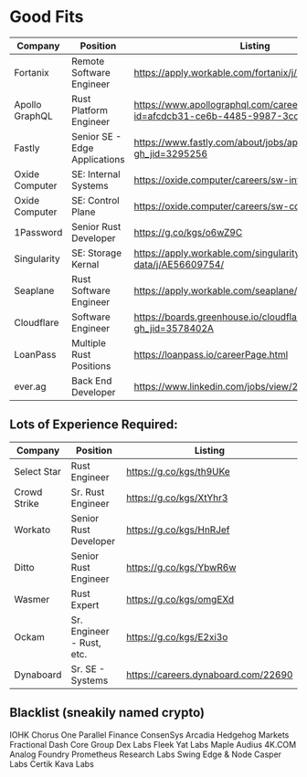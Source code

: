 # Good Fits

|Company                |Position                      |Listing                                                                          |
| --------------------- | ---------------------------- |-------------------------------------------------------------------------------- |
|Fortanix               |Remote Software Engineer      |https://apply.workable.com/fortanix/j/142ACAF269/                                |
|Apollo GraphQL         |Rust Platform Engineer        |https://www.apollographql.com/careers/job?id=afcdcb31-ce6b-4485-9987-3cc8bc361deb|
|Fastly                 |Senior SE - Edge Applications |https://www.fastly.com/about/jobs/apply/?gh_jid=3295256                          |
|Oxide Computer         |SE: Internal Systems          |https://oxide.computer/careers/sw-internal-systems                               |
|Oxide Computer         |SE: Control Plane             |https://oxide.computer/careers/sw-control-plane                                  |
|1Password              |Senior Rust Developer         |https://g.co/kgs/o6wZ9C                                                          |
|Singularity            |SE: Storage Kernal            |https://apply.workable.com/singularity-data/j/AE56609754/                        |
|Seaplane               |Rust Software Engineer        |https://apply.workable.com/seaplane/j/CEFCB5F5B8/                                |
|Cloudflare             |Software Engineer             |https://boards.greenhouse.io/cloudflare/jobs/3578402?gh_jid=3578402A             |
|LoanPass               |Multiple Rust Positions       |https://loanpass.io/careerPage.html                                              |
|ever.ag                |Back End Developer            |https://www.linkedin.com/jobs/view/2922237969                                    |


## Lots of Experience Required:

|Company                |Position                    |Listing                            |
| --------------------- | -------------------------- | --------------------------------- |
|Select Star            |Rust Engineer               |https://g.co/kgs/th9UKe            |
|Crowd Strike           |Sr. Rust Engineer           |https://g.co/kgs/XtYhr3            |
|Workato                |Senior Rust Developer       |https://g.co/kgs/HnRJef            |
|Ditto                  |Senior Rust Engineer        |https://g.co/kgs/YbwR6w            |
|Wasmer                 |Rust Expert                 |https://g.co/kgs/omgEXd            |
|Ockam                  |Sr. Engineer - Rust, etc.   |https://g.co/kgs/E2xi3o            |
|Dynaboard              |Sr. SE - Systems            |https://careers.dynaboard.com/22690|

## Blacklist (sneakily named crypto)

IOHK
Chorus One
Parallel Finance
ConsenSys
Arcadia
Hedgehog Markets
Fractional
Dash Core Group 
Dex Labs
Fleek
Yat Labs
Maple
Audius
4K.COM
Analog
Foundry
Prometheus Research Labs
Swing
Edge & Node
Casper Labs
Certik
Kava Labs


